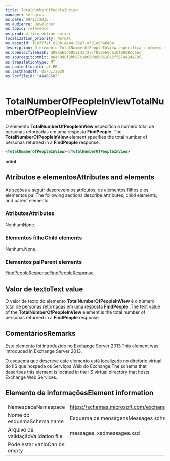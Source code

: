 ```yaml
---
title: TotalNumberOfPeopleInView
manager: sethgros
ms.date: 09/17/2015
ms.audience: Developer
ms.topic: reference
ms.prod: office-online-server
localization_priority: Normal
ms.assetid: f1037fef-628b-4e44-96e7-a701a9ca8404
description: O elemento TotalNumberOfPeopleInView especifica o número total de personas retornadas em uma resposta FindPeople.
ms.openlocfilehash: d89aa65d595814a7277f85e569ca10f9058c6aac
ms.sourcegitcommit: 88ec988f2bb67c1866d06b361615f3674a24e795
ms.translationtype: MT
ms.contentlocale: pt-BR
ms.lasthandoff: 05/31/2020
ms.locfileid: "44467505"
---
```

# <a name="totalnumberofpeopleinview"></a><span data-ttu-id="c2d2f-103">TotalNumberOfPeopleInView</span><span class="sxs-lookup"><span data-stu-id="c2d2f-103">TotalNumberOfPeopleInView</span></span>

<span data-ttu-id="c2d2f-104">O elemento **TotalNumberOfPeopleInView** especifica o número total de personas retornadas em uma resposta **FindPeople** .</span><span class="sxs-lookup"><span data-stu-id="c2d2f-104">The **TotalNumberOfPeopleInView** element specifies the total number of personas returned in a **FindPeople** response.</span></span> 
  
```XML
<TotalNumberOfPeopleInView></TotalNumberOfPeopleInView>
```

 <span data-ttu-id="c2d2f-105">**int**</span><span class="sxs-lookup"><span data-stu-id="c2d2f-105">**int**</span></span>
## <a name="attributes-and-elements"></a><span data-ttu-id="c2d2f-106">Atributos e elementos</span><span class="sxs-lookup"><span data-stu-id="c2d2f-106">Attributes and elements</span></span>

<span data-ttu-id="c2d2f-107">As seções a seguir descrevem os atributos, os elementos filhos e os elementos pai.</span><span class="sxs-lookup"><span data-stu-id="c2d2f-107">The following sections describe attributes, child elements, and parent elements.</span></span>
  
### <a name="attributes"></a><span data-ttu-id="c2d2f-108">Atributos</span><span class="sxs-lookup"><span data-stu-id="c2d2f-108">Attributes</span></span>

<span data-ttu-id="c2d2f-109">Nenhum</span><span class="sxs-lookup"><span data-stu-id="c2d2f-109">None.</span></span>
  
### <a name="child-elements"></a><span data-ttu-id="c2d2f-110">Elementos filho</span><span class="sxs-lookup"><span data-stu-id="c2d2f-110">Child elements</span></span>

<span data-ttu-id="c2d2f-111">Nenhum.</span><span class="sxs-lookup"><span data-stu-id="c2d2f-111">None.</span></span>
  
### <a name="parent-elements"></a><span data-ttu-id="c2d2f-112">Elementos pai</span><span class="sxs-lookup"><span data-stu-id="c2d2f-112">Parent elements</span></span>

[<span data-ttu-id="c2d2f-113">FindPeopleResponse</span><span class="sxs-lookup"><span data-stu-id="c2d2f-113">FindPeopleResponse</span></span>](findpeopleresponse.md)
  
## <a name="text-value"></a><span data-ttu-id="c2d2f-114">Valor de texto</span><span class="sxs-lookup"><span data-stu-id="c2d2f-114">Text value</span></span>

<span data-ttu-id="c2d2f-115">O valor de texto do elemento **TotalNumberOfPeopleInView** é o número total de personas retornadas em uma resposta **FindPeople** .</span><span class="sxs-lookup"><span data-stu-id="c2d2f-115">The text value of the **TotalNumberOfPeopleInView** element is the total number of personas returned in a **FindPeople** response.</span></span> 
  
## <a name="remarks"></a><span data-ttu-id="c2d2f-116">Comentários</span><span class="sxs-lookup"><span data-stu-id="c2d2f-116">Remarks</span></span>

<span data-ttu-id="c2d2f-117">Este elemento foi introduzido no Exchange Server 2013.</span><span class="sxs-lookup"><span data-stu-id="c2d2f-117">This element was introduced in Exchange Server 2013.</span></span>
  
<span data-ttu-id="c2d2f-118">O esquema que descreve este elemento está localizado no diretório virtual do IIS que hospeda os Serviços Web do Exchange.</span><span class="sxs-lookup"><span data-stu-id="c2d2f-118">The schema that describes this element is located in the IIS virtual directory that hosts Exchange Web Services.</span></span>
  
## <a name="element-information"></a><span data-ttu-id="c2d2f-119">Elemento de informações</span><span class="sxs-lookup"><span data-stu-id="c2d2f-119">Element information</span></span>

|||
|:-----|:-----|
|<span data-ttu-id="c2d2f-120">Namespace</span><span class="sxs-lookup"><span data-stu-id="c2d2f-120">Namespace</span></span>  <br/> |https://schemas.microsoft.com/exchange/services/2006/messages  <br/> |
|<span data-ttu-id="c2d2f-121">Nome do esquema</span><span class="sxs-lookup"><span data-stu-id="c2d2f-121">Schema name</span></span>  <br/> |<span data-ttu-id="c2d2f-122">Esquema de mensagens</span><span class="sxs-lookup"><span data-stu-id="c2d2f-122">Messages schema</span></span>  <br/> |
|<span data-ttu-id="c2d2f-123">Arquivo de validação</span><span class="sxs-lookup"><span data-stu-id="c2d2f-123">Validation file</span></span>  <br/> |<span data-ttu-id="c2d2f-124">messages. xsd</span><span class="sxs-lookup"><span data-stu-id="c2d2f-124">messages.xsd</span></span>  <br/> |
|<span data-ttu-id="c2d2f-125">Pode estar vazio</span><span class="sxs-lookup"><span data-stu-id="c2d2f-125">Can be empty</span></span>  <br/> ||
   

